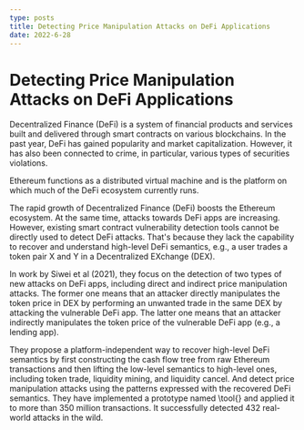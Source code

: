 ```yaml
---
type: posts
title: Detecting Price Manipulation Attacks on DeFi Applications
date: 2022-6-28
---
```


# Detecting Price Manipulation Attacks on DeFi Applications

Decentralized Finance (DeFi) is a system of financial products and services built and delivered through smart contracts on various blockchains. In the past year, DeFi has gained popularity and market capitalization. However, it has also been connected to crime, in particular, various types of securities violations. 

Ethereum functions as a distributed virtual machine and is the platform on which
much of the DeFi ecosystem currently runs.

The rapid growth of Decentralized Finance (DeFi) boosts the Ethereum ecosystem. At the same time, attacks towards DeFi apps are increasing. However, existing smart contract vulnerability detection tools cannot be directly used to detect DeFi attacks. That's because they lack the capability to recover and understand high-level DeFi semantics, e.g., a user trades a token pair X and Y in a Decentralized EXchange (DEX). 

In work by Siwei et al (2021), they focus on the detection of two types of new attacks on DeFi apps, including direct and indirect price manipulation attacks. The former one means that an attacker directly manipulates the token price in DEX by performing an unwanted trade in the same DEX by attacking the vulnerable DeFi app. The latter one means that an attacker indirectly manipulates the token price of the vulnerable DeFi app (e.g., a lending app). 

They propose a platform-independent way to recover high-level DeFi semantics by first constructing the cash flow tree from raw Ethereum transactions and then lifting the low-level semantics to high-level ones, including token trade, liquidity mining, and liquidity cancel. And detect price manipulation attacks using the patterns expressed with the recovered DeFi semantics. They have implemented a prototype named \tool{} and applied it to more than 350 million transactions. It successfully detected 432 real-world attacks in the wild. 